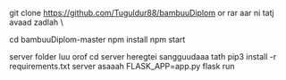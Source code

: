 git clone https://github.com/Tuguldur88/bambuuDiplom
or 
rar aar ni tatj avaad zadlah  \

cd bambuuDiplom-master
npm install
npm start


server folder luu orof
cd server
heregtei sangguudaaa tath
pip3 install -r requirements.txt
server asaaah 
FLASK_APP=app.py flask run

